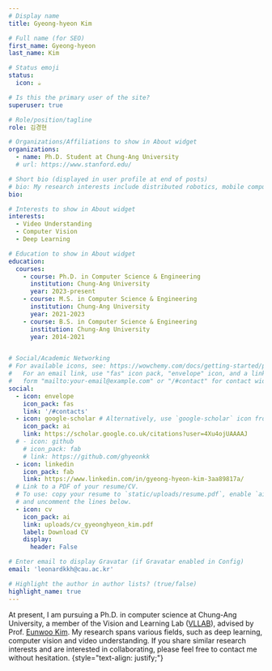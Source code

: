 ```yaml
---
# Display name
title: Gyeong-hyeon Kim

# Full name (for SEO)
first_name: Gyeong-hyeon
last_name: Kim

# Status emoji
status:
  icon: ☕️

# Is this the primary user of the site?
superuser: true

# Role/position/tagline
role: 김경현

# Organizations/Affiliations to show in About widget
organizations:
  - name: Ph.D. Student at Chung-Ang University
  # url: https://www.stanford.edu/

# Short bio (displayed in user profile at end of posts)
# bio: My research interests include distributed robotics, mobile computing and programmable matter.
bio: 

# Interests to show in About widget
interests:
  - Video Understanding
  - Computer Vision
  - Deep Learning

# Education to show in About widget
education:
  courses:
    - course: Ph.D. in Computer Science & Engineering
      institution: Chung-Ang University
      year: 2023-present
    - course: M.S. in Computer Science & Engineering
      institution: Chung-Ang University
      year: 2021-2023
    - course: B.S. in Computer Science & Engineering
      institution: Chung-Ang University
      year: 2014-2021


# Social/Academic Networking
# For available icons, see: https://wowchemy.com/docs/getting-started/page-builder/#icons
#   For an email link, use "fas" icon pack, "envelope" icon, and a link in the
#   form "mailto:your-email@example.com" or "/#contact" for contact widget.
social:
  - icon: envelope
    icon_pack: fas
    link: '/#contacts'
  - icon: google-scholar # Alternatively, use `google-scholar` icon from `ai` icon pack
    icon_pack: ai
    link: https://scholar.google.co.uk/citations?user=4Xu4ojUAAAAJ
  # - icon: github
    # icon_pack: fab
    # link: https://github.com/ghyeonkk
  - icon: linkedin
    icon_pack: fab
    link: https://www.linkedin.com/in/gyeong-hyeon-kim-3aa89817a/
  # Link to a PDF of your resume/CV.
  # To use: copy your resume to `static/uploads/resume.pdf`, enable `ai` icons in `params.yaml`,
  # and uncomment the lines below.
  - icon: cv
    icon_pack: ai
    link: uploads/cv_gyeonghyeon_kim.pdf
    label: Download CV
    display:
      header: False

# Enter email to display Gravatar (if Gravatar enabled in Config)
email: 'leonardkkh@cau.ac.kr'

# Highlight the author in author lists? (true/false)
highlight_name: true
---
```


At present, I am pursuing a Ph.D. in computer science at Chung-Ang University, a member of the Vision and Learning Lab ([VLLAB](https://vllab.cau.ac.kr/)), advised by Prof. [Eunwoo Kim](https://vllab.cau.ac.kr/members/professor/). My research spans various fields, such as deep learning, computer vision and video understanding. If you share similar research interests and are interested in collaborating, please feel free to contact me without hesitation.
{style="text-align: justify;"}
